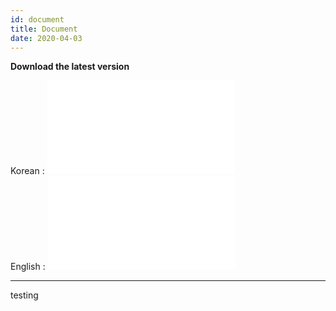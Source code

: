 ```yaml
---
id: document
title: Document
date: 2020-04-03
---
```



**Download the latest version**

Korean : ![W6100 DataSheet v1.0.4](/products/w6100/w6100_ds_v104k.pdf)  
English : ![W6100 DataSheet v1.0.4](/products/w6100/w6100_ds_v104e.pdf)  

-----


testing
